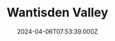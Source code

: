 ---
date: 2024-04-06T07:53:39.000Z
title: Wantisden Valley
latitude: 52.118023198168856
longitude: 1.4469784688436376
url: http://www.wantisden.co.uk
category: checkin
---